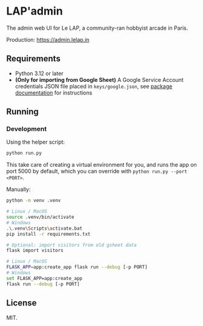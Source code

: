 # LAP'admin

The admin web UI for Le LAP, a community-ran hobbyist arcade in Paris.

Production: https://admin.lelap.in

## Requirements

- Python 3.12 or later
- **(Only for importing from Google Sheet)** A Google Service Account
  credentials JSON file placed in `keys/google.json`, see [package
  documentation](https://docs.gspread.org/en/v6.1.3/oauth2.html#for-bots-using-service-account)
  for instructions

## Running

### Development

Using the helper script:

```bash
python run.py
```

This take care of creating a virtual environment for you, and runs the app on
port 5000 by default, which you can override with `python run.py --port <PORT>`.

Manually:

```bash
python -m venv .venv

# Linux / MacOS
source .venv/bin/activate
# Windows
.\.venv\Scripts\activate.bat
pip install -r requirements.txt

# Optional: import visitors from old gsheet data
flask import visitors

# Linux / MacOS
FLASK_APP=app:create_app flask run --debug [-p PORT]
# Windows
set FLASK_APP=app:create_app
flask run --debug [-p PORT]
```

## License

MIT.
